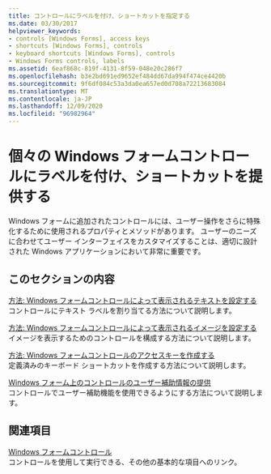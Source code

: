 ```yaml
---
title: コントロールにラベルを付け、ショートカットを指定する
ms.date: 03/30/2017
helpviewer_keywords:
- controls [Windows Forms], access keys
- shortcuts [Windows Forms], controls
- keyboard shortcuts [Windows Forms], controls
- Windows Forms controls, labels
ms.assetid: 6eaf868c-819f-4131-8f59-048e20c286f7
ms.openlocfilehash: b3e2bd691ed9652ef484dd67da994f474ce4420b
ms.sourcegitcommit: 9f6df084c53a3da0ea657ed0d708a72213683084
ms.translationtype: MT
ms.contentlocale: ja-JP
ms.lasthandoff: 12/09/2020
ms.locfileid: "96982964"
---
```

# <a name="label-individual-windows-forms-controls-and-provide-shortcuts"></a>個々の Windows フォームコントロールにラベルを付け、ショートカットを提供する

Windows フォームに追加されたコントロールには、ユーザー操作をさらに特殊化するために使用されるプロパティとメソッドがあります。 ユーザーのニーズに合わせてユーザー インターフェイスをカスタマイズすることは、適切に設計された Windows アプリケーションにおいて非常に重要です。

## <a name="in-this-section"></a>このセクションの内容

[方法: Windows フォームコントロールによって表示されるテキストを設定する](how-to-set-the-text-displayed-by-a-windows-forms-control.md)\
コントロールにテキスト ラベルを割り当てる方法について説明します。

[方法: Windows フォームコントロールによって表示されるイメージを設定する](how-to-set-the-image-displayed-by-a-windows-forms-control.md)\
イメージを表示するためのコントロールを構成する方法について説明します。

[方法: Windows フォームコントロールのアクセスキーを作成する](how-to-create-access-keys-for-windows-forms-controls.md)\
定義済みのキーボード ショートカットを作成する方法について説明します。

[Windows フォーム上のコントロールのユーザー補助情報の提供](providing-accessibility-information-for-controls-on-a-windows-form.md)\
コントロールでユーザー補助機能を使用できるようにする方法について説明します。

## <a name="related-sections"></a>関連項目

[Windows フォームコントロール](index.md)\
コントロールを使用して実行できる、その他の基本的な項目へのリンク。
